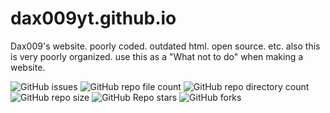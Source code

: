 # dax009yt.github.io
Dax009's website. poorly coded. outdated html. open source. etc. 
also this is very poorly organized. use this as a "What not to do" when making a website.

![GitHub issues](https://img.shields.io/github/issues/dax009yt/dax009yt.github.io?style=social&logo=github)
![GitHub repo file count](https://img.shields.io/github/directory-file-count/dax009yt/dax009yt.github.io?style=social&logo=github)
![GitHub repo directory count](https://img.shields.io/github/directory-file-count/dax009yt/dax009yt.github.io?style=social&logo=github&label=directories&type=dir)
![GitHub repo size](https://img.shields.io/github/repo-size/dax009yt/dax009yt.github.io?style=social&logo=github)
![GitHub Repo stars](https://img.shields.io/github/stars/dax009yt/dax009yt.github.io?style=social&logo=github)
![GitHub forks](https://img.shields.io/github/forks/dax009yt/dax009yt.github.io?style=social&logo=github)
